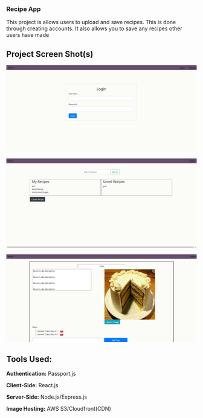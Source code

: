 ### Recipe App

This project is allows users to upload and save recipes. This is done through creating accounts. It also allows you to save any recipes other users have made

## Project Screen Shot(s)

![alt text](https://github.com/tincan39/recipe-app/blob/master/pic1.png)

![alt text](https://github.com/tincan39/recipe-app/blob/master/pic2.png)

![alt text](https://github.com/tincan39/recipe-app/blob/master/pic3.png)


## Tools Used:

**Authentication:** Passport.js

**Client-Side:** React.js

**Server-Side:** Node.js/Express.js

**Image Hosting:** AWS S3/Cloudfront(CDN)

